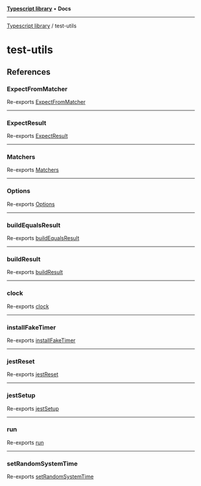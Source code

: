 [**Typescript library**](../index.md) • **Docs**

***

[Typescript library](../modules.md) / test-utils

# test-utils

## References

### ExpectFromMatcher

Re-exports [ExpectFromMatcher](expect/interfaces/ExpectFromMatcher.md)

***

### ExpectResult

Re-exports [ExpectResult](expect/interfaces/ExpectResult.md)

***

### Matchers

Re-exports [Matchers](expect/type-aliases/Matchers.md)

***

### Options

Re-exports [Options](fake-timers/interfaces/Options.md)

***

### buildEqualsResult

Re-exports [buildEqualsResult](expect/functions/buildEqualsResult.md)

***

### buildResult

Re-exports [buildResult](expect/functions/buildResult.md)

***

### clock

Re-exports [clock](fake-timers/variables/clock.md)

***

### installFakeTimer

Re-exports [installFakeTimer](fake-timers/functions/installFakeTimer.md)

***

### jestReset

Re-exports [jestReset](jest/functions/jestReset.md)

***

### jestSetup

Re-exports [jestSetup](jest/functions/jestSetup.md)

***

### run

Re-exports [run](fake-timers/functions/run.md)

***

### setRandomSystemTime

Re-exports [setRandomSystemTime](fake-timers/functions/setRandomSystemTime.md)
